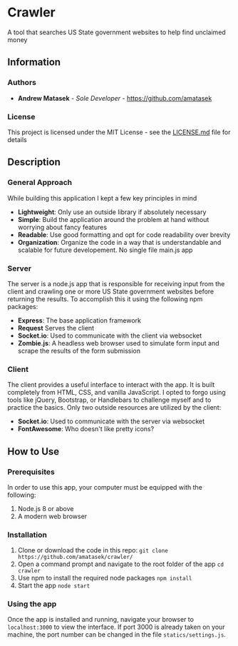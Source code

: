 
# Crawler

A tool that searches US State government websites to help find unclaimed money

## Information

### Authors

* **Andrew Matasek** - *Sole Developer* - https://github.com/amatasek

### License

This project is licensed under the MIT License - see the [LICENSE.md](LICENSE.md) file for details

## Description

### General Approach

While building this application I kept a few key principles in mind

- **Lightweight**: Only use an outside library if absolutely necessary
- **Simple**: Build the application around the problem at hand without worrying about fancy features
- **Readable**: Use good formatting and opt for code readability over brevity
- **Organization**: Organize the code in a way that is understandable and scalable for future developement. No single file main.js app

### Server

The server is a node.js app that is responsible for receiving input from the client and crawling one or more US State government websites before returning the results. To accomplish this it using the following npm packages:

- **Express**: The base application framework
- **Request** Serves the client
- **Socket.io**: Used to communicate with the client via websocket
- **Zombie.js**: A headless web browser used to simulate form input and scrape the results of the form submission

### Client

The client provides a useful interface to interact with the app. It is built completely from HTML, CSS, and vanilla JavaScript. I opted to forgo using tools like jQuery, Bootstrap, or Handlebars to challenge myself and to practice the basics. Only two outside resources are utilized by the client:

- **Socket.io**: Used to communicate with the server via websocket
- **FontAwesome**: Who doesn't like pretty icons?

## How to Use

### Prerequisites

In order to use this app, your computer must be equipped with the following:

 1. Node.js 8 or above
 2. A modern web browser

### Installation

 1. Clone or download the code in this repo: `git clone https://github.com/amatasek/crawler/`
 2. Open a command prompt and navigate to the root folder of the app `cd crawler`
 3. Use npm to install the required node packages `npm install`
 4. Start the app `node start`

### Using the app

Once the app is installed and running, navigate your browser to `localhost:3000` to view the interface. If port 3000 is already taken on your machine, the port number can be changed in the file `statics/settings.js`.